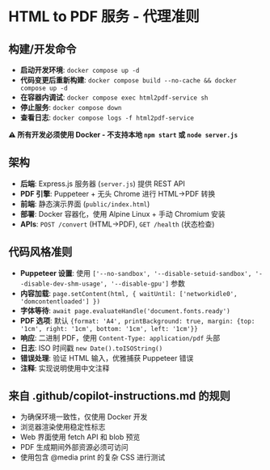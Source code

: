# HTML to PDF 服务 - 代理准则

## 构建/开发命令
- **启动开发环境**: `docker compose up -d`
- **代码变更后重新构建**: `docker compose build --no-cache && docker compose up -d`
- **在容器内调试**: `docker compose exec html2pdf-service sh`
- **停止服务**: `docker compose down`
- **查看日志**: `docker compose logs -f html2pdf-service`

**⚠️ 所有开发必须使用 Docker - 不支持本地 `npm start` 或 `node server.js`**

## 架构
- **后端**: Express.js 服务器 (`server.js`) 提供 REST API
- **PDF 引擎**: Puppeteer + 无头 Chrome 进行 HTML→PDF 转换
- **前端**: 静态演示界面 (`public/index.html`)
- **部署**: Docker 容器化，使用 Alpine Linux + 手动 Chromium 安装
- **APIs**: `POST /convert` (HTML→PDF), `GET /health` (状态检查)

## 代码风格准则
- **Puppeteer 设置**: 使用 `['--no-sandbox', '--disable-setuid-sandbox', '--disable-dev-shm-usage', '--disable-gpu']` 参数
- **内容加载**: `page.setContent(html, { waitUntil: ['networkidle0', 'domcontentloaded'] })`
- **字体等待**: `await page.evaluateHandle('document.fonts.ready')`
- **PDF 选项**: 默认 `{format: 'A4', printBackground: true, margin: {top: '1cm', right: '1cm', bottom: '1cm', left: '1cm'}}`
- **响应**: 二进制 PDF，使用 `Content-Type: application/pdf` 头部
- **日志**: ISO 时间戳 `new Date().toISOString()`
- **错误处理**: 验证 HTML 输入，优雅捕获 Puppeteer 错误
- **注释**: 实现说明使用中文注释

## 来自 .github/copilot-instructions.md 的规则
- 为确保环境一致性，仅使用 Docker 开发
- 浏览器渲染使用稳定性标志
- Web 界面使用 fetch API 和 blob 预览
- PDF 生成期间外部资源必须可访问
- 使用包含 @media print 的复杂 CSS 进行测试
